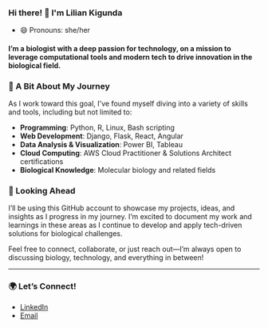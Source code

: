 ### Hi there! 👋 I'm Lilian Kigunda
- 😄 Pronouns: she/her

#### I’m a biologist with a deep passion for technology, on a mission to leverage computational tools and modern tech to drive innovation in the biological field. 

### 🌱 A Bit About My Journey
As I work toward this goal, I've found myself diving into a variety of skills and tools, including but not limited to:
- **Programming**: Python, R, Linux, Bash scripting
- **Web Development**: Django, Flask, React, Angular
- **Data Analysis & Visualization**: Power BI, Tableau
- **Cloud Computing**: AWS Cloud Practitioner & Solutions Architect certifications
- **Biological Knowledge**: Molecular biology and related fields

### 🚀 Looking Ahead
I’ll be using this GitHub account to showcase my projects, ideas, and insights as I progress in my journey. I’m excited to document my work and learnings in these areas as I continue to develop and apply tech-driven solutions for biological challenges.

Feel free to connect, collaborate, or just reach out—I’m always open to discussing biology, technology, and everything in between!

---
### 🌍 Let’s Connect!
- [LinkedIn](https://www.linkedin.com/in/lilian-kigunda/)
- [Email](liliankanana96@gmail.com)


<!--
**Kigunda-lilian/Kigunda-lilian** is a ✨ _special_ ✨ repository because its `README.md` (this file) appears on your GitHub profile.

Here are some ideas to get you started:

- 🔭 I’m currently working on ...
- 🌱 I’m currently learning ...
- 👯 I’m looking to collaborate on ...
- 🤔 I’m looking for help with ...
- 💬 Ask me about ...
- 📫 How to reach me: ...
- 😄 Pronouns: ...
- ⚡ Fun fact: ...
-->
